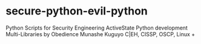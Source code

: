 # secure-python-evil-python

Python Scripts for Security Engineering
ActiveState Python development
Multi-Libraries by
Obedience Munashe Kuguyo 
C|EH, CISSP, OSCP, Linux +
